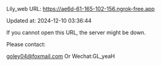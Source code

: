 Lily_web URL: https://ae6d-61-165-102-156.ngrok-free.app

Updated at: 2024-12-10 03:36:44

If you cannot open this URL, the server might be down.

Please contact: 

goley04@foxmail.com Or Wechat:GL_yeaH